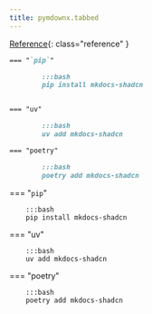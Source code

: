 ```yaml
---
title: pymdownx.tabbed
---
```



[Reference](https://facelessuser.github.io/pymdown-extensions/extensions/tabbed/){: class="reference" }

~~~ md
=== "`pip`"

        :::bash
        pip install mkdocs-shadcn


=== "uv"

        :::bash
        uv add mkdocs-shadcn

=== "poetry"

        :::bash
        poetry add mkdocs-shadcn

~~~

=== "`pip`"

        :::bash
        pip install mkdocs-shadcn


=== "uv"

        :::bash
        uv add mkdocs-shadcn

=== "poetry"

        :::bash
        poetry add mkdocs-shadcn